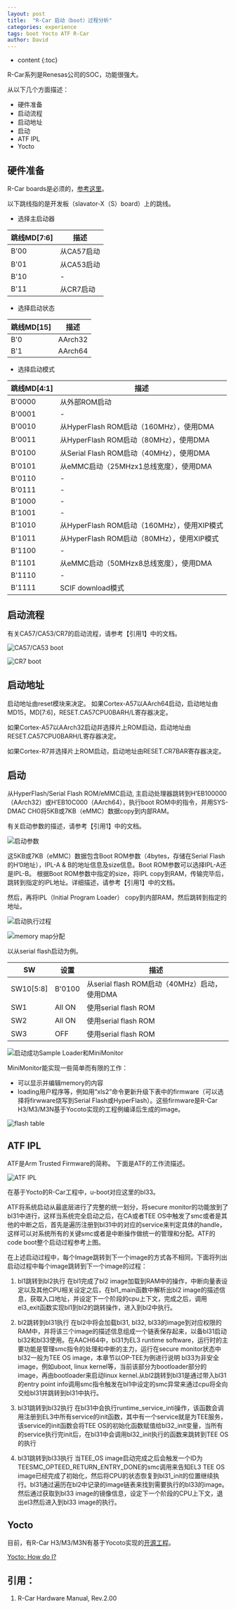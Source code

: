 ```yaml
---
layout: post
title:  "R-Car 启动（boot）过程分析"
categories: experience
tags: boot Yocto ATF R-Car
author: David
---
```


* content
{:toc}

R-Car系列是Renesas公司的SOC，功能很强大。

从以下几个方面描述：

* 硬件准备
* 启动流程
* 启动地址
* 启动
* ATF IPL
* Yocto

## 硬件准备
R-Car boards是必须的，[参考这里](https://elinux.org/R-Car)。

以下跳线指的是开发板（slavator-X（S）board）上的跳线。

* 选择主启动器

| 跳线MD[7:6] | 描述 |
|---|---|
| B'00 | 从CA57启动  |
| B'01 | 从CA53启动  |
| B'10 | -  |
| B'11 | 从CR7启动  |

* 选择启动状态

|  跳线MD[15] | 描述 |
|---|---|
|  B'0 | AArch32  |
|  B'1 | AArch64  |

* 选择启动模式

| 跳线MD[4:1] | 描述 |
|---|---|
| B'0000 | 从外部ROM启动  |
| B'0001 | - |
| B'0010 | 从HyperFlash ROM启动（160MHz），使用DMA |
| B'0011 | 从HyperFlash ROM启动（80MHz），使用DMA |
| B'0100 | 从Serial Flash ROM启动（40MHz），使用DMA |
| B'0101 | 从eMMC启动（25MHzx1总线宽度），使用DMA |
| B'0110 | - |
| B'0111 | - |
| B'1000 | - |
| B'1001 | - |
| B'1010 | 从HyperFlash ROM启动（160MHz），使用XIP模式 |
| B'1011 | 从HyperFlash ROM启动（80MHz），使用XIP模式 |
| B'1100 | - |
| B'1101 | 从eMMC启动（50MHzx8总线宽度），使用DMA |
| B'1110 | - |
| B'1111 | SCIF download模式 |

## 启动流程
有关CA57/CA53/CR7的启动流程，请参考【引用1】中的文档。

![CA57/CA53 boot](2019-09-23-boot-CA57.png)

![CR7 boot](2019-09-23-boot-CR7.png)


## 启动地址
启动地址由reset模块来决定。
如果Cortex-A57以AArch64启动，启动地址由MD15，MD[7:6]，RESET.CA57CPU0BARH/L寄存器决定。

如果Cortex-A57以AArch32启动并选择片上ROM启动，启动地址由RESET.CA57CPU0BARH/L寄存器决定。

如果Cortex-R7并选择片上ROM启动，启动地址由RESET.CR7BAR寄存器决定。

## 启动
从HyperFlash/Serial Flash ROM/eMMC启动,
主启动处理器跳转到H’EB100000（AArch32）或H’EB10C000（AArch64），执行boot ROM中的指令，并用SYS-DMAC CH0将5KB或7KB（eMMC）数据copy到内部RAM。

有关启动参数的描述，请参考【引用1】中的文档。

![启动参数](2019-09-23-boot-para.png)

这5KB或7KB（eMMC）数据包含Boot ROM参数（4bytes，存储在Serial Flash的H’0地址），IPL-A & B的地址信息及size信息。Boot ROM参数可以选择IPL-A还是IPL-B。
根据Boot ROM参数中指定的size，将IPL copy到RAM，传输完毕后，跳转到指定的IPL地址。详细描述，请参考【引用1】中的文档。

然后，再将IPL（Initial Program Loader） copy到内部RAM，然后跳转到指定的地址。

![启动执行过程](2019-09-23-boot-copy.png)

![memory map分配](2019-09-23-boot-memorymap.png)

以从serial flash启动为例。

| SW | 设置 | 描述 |
|---|---|---|
| SW10[5:8] | B'0100 | 从serial flash ROM启动（40MHz）启动，使用DMA |
| SW1 | All ON | 使用serial flash ROM |
| SW2 | All ON | 使用serial flash ROM |
| SW3 | OFF | 使用serial flash ROM |

![启动成功Sample Loader和MiniMonitor](https://github.com/titron/titron.github.io/raw/master/img/2019-09-23-boot-ok.png)

MiniMonitor能实现一些简单而有限的工作：

- 可以显示并编辑memory的内容
- loading用户程序等，例如用“xls2”命令更新升级下表中的firmware（可以选择将firwware烧写到Serial Flash或HyperFlash）。这些firmware是R-Car H3/M3/M3N基于Yocoto实现的工程例编译后生成的image。

![flash table](https://github.com/titron/titron.github.io/raw/master/img/2019-09-23-boot-flash.png)

## ATF IPL
ATF是Arm Trusted Firmware的简称。
下面是ATF的工作流描述。

![ATF IPL](https://github.com/titron/titron.github.io/raw/master/img/2019-09-23-boot-atf.png)

在基于Yocto的R-Car工程中，u-boot对应这里的bl33。

ATF将系统启动从最底层进行了完整的统一划分，将secure monitor的功能放到了bl31中进行，这样当系统完全启动之后，在CA或者TEE OS中触发了smc或者是其他的中断之后，首先是遍历注册到bl31中的对应的service来判定具体的handle，这样可以对系统所有的关键smc或者是中断操作做统一的管理和分配。ATF的code boot整个启动过程参考上图。

在上述启动过程中，每个Image跳转到下一个image的方式各不相同，下面将列出启动过程中每个image跳转到下一个image的过程：

1. bl1跳转到bl2执行
在bl1完成了bl2 image加载到RAM中的操作，中断向量表设定以及其他CPU相关设定之后，在bl1_main函数中解析出bl2 image的描述信息，获取入口地址，并设定下一个阶段的cpu上下文，完成之后，调用el3_exit函数实现bl1到bl2的跳转操作，进入到bl2中执行。

2. bl2跳转到bl31执行
在bl2中将会加载bl31, bl32, bl33的image到对应权限的RAM中，并将该三个image的描述信息组成一个链表保存起来，以备bl31启动bl32和bl33使用。在AACH64中，bl31为EL3 runtime software，运行时的主要功能是管理smc指令的处理和中断的主力，运行在secure monitor状态中bl32一般为TEE OS image，本章节以OP-TEE为例进行说明
bl33为非安全image，例如uboot, linux kernel等，当前该部分为bootloader部分的image，再由bootloader来启动linux kernel.从bl2跳转到bl31是通过带入bl31的entry point info调用smc指令触发在bl1中设定的smc异常来通过cpu将全向交给bl31并跳转到bl31中执行。

3. bl31跳转到bl32执行
在bl31中会执行runtime_service_inti操作，该函数会调用注册到EL3中所有service的init函数，其中有一个service就是为TEE服务，该service的init函数会将TEE OS的初始化函数赋值给bl32_init变量，当所有的service执行完init后，在bl31中会调用bl32_init执行的函数来跳转到TEE OS的执行


4. bl31跳转到bl33执行
当TEE_OS image启动完成之后会触发一个ID为TEESMC_OPTEED_RETURN_ENTRY_DONE的smc调用来告知EL3 TEE OS image已经完成了初始化，然后将CPU的状态恢复到bl31_init的位置继续执行。bl31通过遍历在bl2中记录的image链表来找到需要执行的bl33的image。然后通过获取到bl33 image的镜像信息，设定下一个阶段的CPU上下文，退出el3然后进入到bl33 image的执行。

## Yocto
目前，有R-Car H3/M3/M3N有基于Yocoto实现的[开源工程](https://elinux.org/R-Car/Boards/Yocto-Gen3)。

[Yocto: How do I?](https://wiki.yoctoproject.org/wiki/How_do_I#Q:_How_do_I_create_my_own_source_download_mirror_.3F)

## 引用：

1. R-Car Hardware Manual, Rev.2.00
